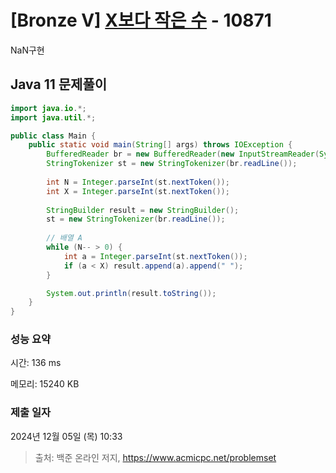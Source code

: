 # [Bronze V] [X보다 작은 수](https://www.acmicpc.net/problem/10871) - 10871 

NaN구현

## Java 11 문제풀이

```Java 11
import java.io.*;
import java.util.*;

public class Main {
    public static void main(String[] args) throws IOException {
        BufferedReader br = new BufferedReader(new InputStreamReader(System.in));
        StringTokenizer st = new StringTokenizer(br.readLine());
        
        int N = Integer.parseInt(st.nextToken());
        int X = Integer.parseInt(st.nextToken());
        
        StringBuilder result = new StringBuilder();
        st = new StringTokenizer(br.readLine());
        
        // 배열 A
        while (N-- > 0) {
            int a = Integer.parseInt(st.nextToken());
            if (a < X) result.append(a).append(" ");
        }

        System.out.println(result.toString());
    }
}
```

### 성능 요약

시간: 136 ms

메모리: 15240 KB

### 제출 일자

2024년 12월 05일 (목) 10:33

> 출처: 백준 온라인 저지, https://www.acmicpc.net/problemset 


